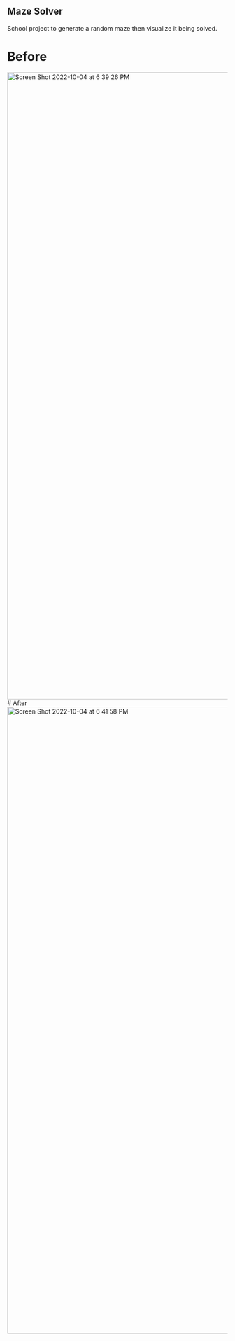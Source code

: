 ## Maze Solver
School project to generate a random maze then visualize it being solved.
# Before
<img width="1434" alt="Screen Shot 2022-10-04 at 6 39 26 PM" src="https://user-images.githubusercontent.com/83791711/193961393-70f7d604-b590-4972-87ea-dc87bcb157c0.png">
# After
<img width="1434" alt="Screen Shot 2022-10-04 at 6 41 58 PM" src="https://user-images.githubusercontent.com/83791711/193961312-0a16a33e-53b0-4f20-96be-cd7ce33cc893.png">

